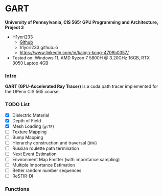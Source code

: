 GART
================

**University of Pennsylvania, CIS 565: GPU Programming and Architecture, Project 3**

* H1yori233
  * [Github](https://github.com/H1yori233)
  * h1yori233.github.io
  * https://www.linkedin.com/in/kaiqin-kong-4709b0357/
* Tested on: Windows 11, AMD Ryzen 7 5800H @ 3.20GHz 16GB, RTX 3050 Laptop 4GB


### Intro
**GART (GPU-Accelerated Ray Tracer)** is a cuda path tracer implemented for the UPenn CIS 565 course.


### TODO List
- [X] Dielectric Material
- [X] Depth of Field
- [X] Mesh Loading (`glTF`)
- [ ] Texture Mapping
- [ ] Bump Mapping
- [ ] Hierarchy construction and traversal (`BVH`)
- [ ] Russian roulette path termination
- [ ] Next Event Estimation
- [ ] Environment Map Emitter (with importance sampling)
- [ ] Multiple Importance Estimation
- [ ] Better random number sequences
- [ ] ReSTIR-DI

### Functions


###
